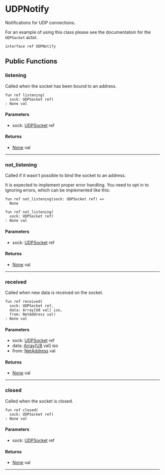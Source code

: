 # UDPNotify

Notifications for UDP connections.

For an example of using this class please see the documentatoin for the
`UDPSocket` actor.


```pony
interface ref UDPNotify
```

## Public Functions

### listening

Called when the socket has been bound to an address.


```pony
fun ref listening(
  sock: UDPSocket ref)
: None val
```
#### Parameters

*   sock: [UDPSocket](net-UDPSocket) ref

#### Returns

* [None](builtin-None) val

---

### not_listening

Called if it wasn't possible to bind the socket to an address.

It is expected to implement proper error handling. You need to opt in to
ignoring errors, which can be implemented like this:

```pony
fun ref not_listening(sock: UDPSocket ref) =>
  None
```


```pony
fun ref not_listening(
  sock: UDPSocket ref)
: None val
```
#### Parameters

*   sock: [UDPSocket](net-UDPSocket) ref

#### Returns

* [None](builtin-None) val

---

### received

Called when new data is received on the socket.


```pony
fun ref received(
  sock: UDPSocket ref,
  data: Array[U8 val] iso,
  from: NetAddress val)
: None val
```
#### Parameters

*   sock: [UDPSocket](net-UDPSocket) ref
*   data: [Array](builtin-Array)\[[U8](builtin-U8) val\] iso
*   from: [NetAddress](net-NetAddress) val

#### Returns

* [None](builtin-None) val

---

### closed

Called when the socket is closed.


```pony
fun ref closed(
  sock: UDPSocket ref)
: None val
```
#### Parameters

*   sock: [UDPSocket](net-UDPSocket) ref

#### Returns

* [None](builtin-None) val

---

